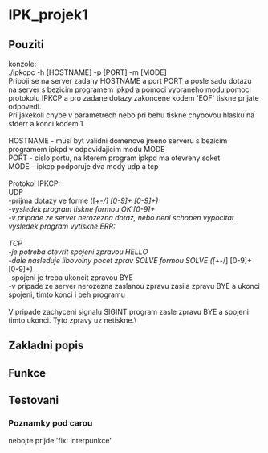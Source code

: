 # IPK_projek1
## Pouziti
konzole:\
	./ipkcpc -h [HOSTNAME] -p [PORT] -m [MODE]\
Pripoji se na server zadany HOSTNAME a port PORT a posle sadu dotazu na server s bezicim programem ipkpd a pomoci vybraneho modu pomoci protokolu IPKCP a pro zadane dotazy zakoncene kodem 'EOF' tiskne prijate odpovedi.\
Pri jakekoli chybe v parametrech nebo pri behu tiskne chybovou hlasku na stderr a konci kodem 1.\
\
	HOSTNAME - musi byt validni domenove jmeno serveru s bezicim programem ipkpd v odpovidajicim modu MODE\
	PORT - cislo portu, na kterem program ipkpd ma otevreny soket\
	MODE - ipkcp podporuje dva mody udp a tcp\
\
Protokol IPKCP:\
	UDP\
	-prijma dotazy ve forme ([+-*/] [0-9]+ [0-9]+)\
	-vysledek program tiskne formou OK:[0-9]+\
	-v pripade ze server nerozezna dotaz, nebo neni schopen vypocitat vysledek program vytiskne ERR:<errmsg>\
\
	TCP\
	-je potreba otevrit spojeni zpravou HELLO\
	-dale nasleduje libovolny pocet zprav SOLVE formou SOLVE ([+-*/] [0-9]+ [0-9]+)\
	-spojeni je treba ukoncit zpravou BYE\
	-v pripade ze server nerozezna zaslanou zpravu zasila zpravu BYE a ukonci spojeni, timto konci i beh programu\
\
V pripade zachyceni signalu SIGINT program zasle zpravu BYE a spojeni timto ukonci. Tyto zpravy uz netiskne.\
## Zakladni popis
## Funkce
## Testovani
### Poznamky pod carou
nebojte prijde 'fix: interpunkce'
